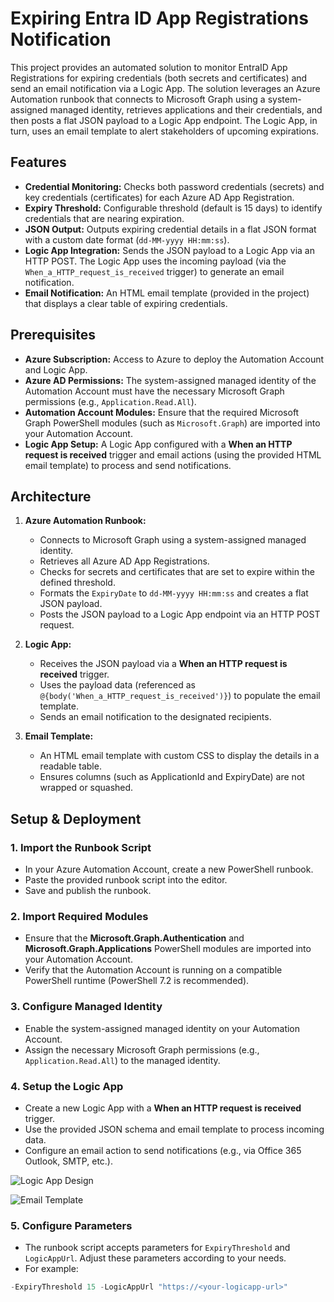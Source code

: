 # Expiring Entra ID App Registrations Notification

This project provides an automated solution to monitor EntraID App Registrations for expiring credentials (both secrets and certificates) and send an email notification via a Logic App. The solution leverages an Azure Automation runbook that connects to Microsoft Graph using a system-assigned managed identity, retrieves applications and their credentials, and then posts a flat JSON payload to a Logic App endpoint. The Logic App, in turn, uses an email template to alert stakeholders of upcoming expirations.

## Features

- **Credential Monitoring:** Checks both password credentials (secrets) and key credentials (certificates) for each Azure AD App Registration.
- **Expiry Threshold:** Configurable threshold (default is 15 days) to identify credentials that are nearing expiration.
- **JSON Output:** Outputs expiring credential details in a flat JSON format with a custom date format (`dd-MM-yyyy HH:mm:ss`).
- **Logic App Integration:** Sends the JSON payload to a Logic App via an HTTP POST. The Logic App uses the incoming payload (via the `When_a_HTTP_request_is_received` trigger) to generate an email notification.
- **Email Notification:** An HTML email template (provided in the project) that displays a clear table of expiring credentials.

## Prerequisites

- **Azure Subscription:** Access to Azure to deploy the Automation Account and Logic App.
- **Azure AD Permissions:** The system-assigned managed identity of the Automation Account must have the necessary Microsoft Graph permissions (e.g., `Application.Read.All`).
- **Automation Account Modules:** Ensure that the required Microsoft Graph PowerShell modules (such as `Microsoft.Graph`) are imported into your Automation Account.
- **Logic App Setup:** A Logic App configured with a **When an HTTP request is received** trigger and email actions (using the provided HTML email template) to process and send notifications.

## Architecture

1. **Azure Automation Runbook:**  
   - Connects to Microsoft Graph using a system-assigned managed identity.
   - Retrieves all Azure AD App Registrations.
   - Checks for secrets and certificates that are set to expire within the defined threshold.
   - Formats the `ExpiryDate` to `dd-MM-yyyy HH:mm:ss` and creates a flat JSON payload.
   - Posts the JSON payload to a Logic App endpoint via an HTTP POST request.

2. **Logic App:**  
   - Receives the JSON payload via a **When an HTTP request is received** trigger.
   - Uses the payload data (referenced as `@{body('When_a_HTTP_request_is_received')}`) to populate the email template.
   - Sends an email notification to the designated recipients.

3. **Email Template:**  
   - An HTML email template with custom CSS to display the details in a readable table.
   - Ensures columns (such as ApplicationId and ExpiryDate) are not wrapped or squashed.

## Setup & Deployment

### 1. Import the Runbook Script

- In your Azure Automation Account, create a new PowerShell runbook.
- Paste the provided runbook script into the editor.
- Save and publish the runbook.

### 2. Import Required Modules

- Ensure that the **Microsoft.Graph.Authentication** and **Microsoft.Graph.Applications** PowerShell modules are imported into your Automation Account.
- Verify that the Automation Account is running on a compatible PowerShell runtime (PowerShell 7.2 is recommended).

### 3. Configure Managed Identity

- Enable the system-assigned managed identity on your Automation Account.
- Assign the necessary Microsoft Graph permissions (e.g., `Application.Read.All`) to the managed identity.

### 4. Setup the Logic App

- Create a new Logic App with a **When an HTTP request is received** trigger.
- Use the provided JSON schema and email template to process incoming data.
- Configure an email action to send notifications (e.g., via Office 365 Outlook, SMTP, etc.).

![Logic App Design](https://github.com/user-attachments/assets/8a37640f-b710-4d76-9fda-de4b847b3f92)

![Email Template](https://github.com/user-attachments/assets/489e5c14-1e9e-4cca-8aaf-4d20868124aa)

### 5. Configure Parameters

- The runbook script accepts parameters for `ExpiryThreshold` and `LogicAppUrl`. Adjust these parameters according to your needs.
- For example:  

```powershell
-ExpiryThreshold 15 -LogicAppUrl "https://<your-logicapp-url>"
```
